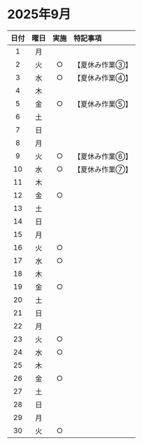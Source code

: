 # 2025年9月
| 日付 | 曜日 | 実施 | 特記事項 |
| :--: | :--: | :--: | :-- |
| 1 | 月 | | |
| 2 | 火 | ○ |【夏休み作業③】|
| 3 | 水 | ○ |【夏休み作業④】|
| 4 | 木 | | |
| 5 | 金 | ○ |【夏休み作業⑤】|
| 6 | 土 | | |
| 7 | 日 | | |
| 8 | 月 | | |
| 9 | 火 | ○ |【夏休み作業⑥】|
| 10 | 水 | ○ |【夏休み作業⑦】|
| 11 | 木 | | |
| 12 | 金 | ○ | |
| 13 | 土 | | |
| 14 | 日 | | |
| 15 | 月 | | |
| 16 | 火 | ○ | |
| 17 | 水 | ○ | |
| 18 | 木 | | |
| 19 | 金 | ○ | |
| 20 | 土 | | |
| 21 | 日 | | |
| 22 | 月 | | |
| 23 | 火 | ○ | |
| 24 | 水 | ○ | |
| 25 | 木 | | |
| 26 | 金 | ○ | |
| 27 | 土 | | |
| 28 | 日 | | |
| 29 | 月 | | |
| 30 | 火 | ○ | |
